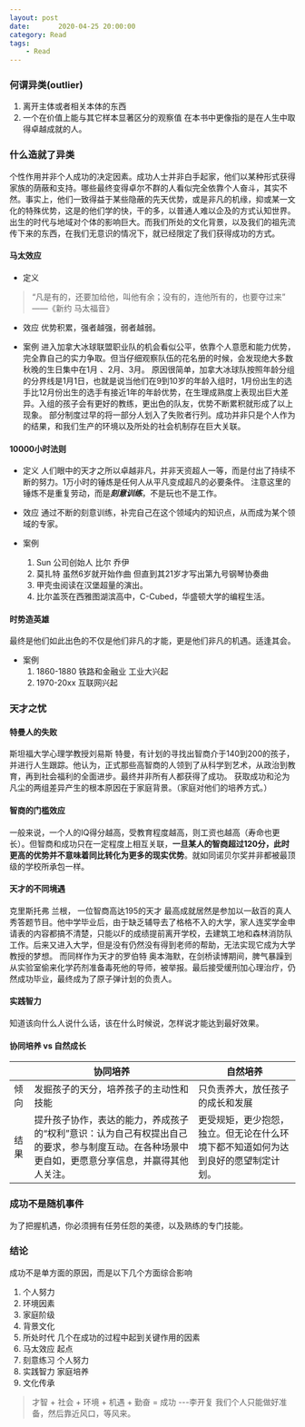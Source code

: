 ```yaml
---
layout: post
date:       2020-04-25 20:00:00
category: Read
tags:
    - Read
---
```


### 何谓异类(outlier)
1. 离开主体或者相关本体的东西
2. 一个在价值上能与其它样本显著区分的观察值
在本书中更像指的是在人生中取得卓越成就的人。

### 什么造就了异类
个性作用并非个人成功的决定因素。成功人士并非白手起家，他们以某种形式获得家族的荫蔽和支持。哪些最终变得卓尔不群的人看似完全依靠个人奋斗，其实不然。事实上，他们一致得益于某些隐蔽的先天优势，或是非凡的机缘，抑或某一文化的特殊优势，这是的他们学的快，干的多，以普通人难以企及的方式认知世界。
出生的时代与地域对个体的影响巨大。而我们所处的文化背景，以及我们的祖先流传下来的东西，在我们无意识的情况下，就已经限定了我们获得成功的方式。

#### 马太效应
- 定义
>
>  “凡是有的，还要加给他，叫他有余；没有的，连他所有的，也要夺过来”
> ​																							——《新约  马太福音》

- 效应
优势积累，强者越强，弱者越弱。

- 案例
进入加拿大冰球联盟职业队的机会看似公平，依靠个人意愿和能力优势，完全靠自己的实力争取。但当仔细观察队伍的花名册的时候，会发现绝大多数秋晚的生日集中在1月 、2月、3月。
原因很简单，加拿大冰球队按照年龄分组的分界线是1月1日，也就是说当他们在9到10岁的年龄入组时，1月份出生的选手比12月份出生的选手有接近1年的年龄优势，在生理成熟度上表现出巨大差异。入组的孩子会有更好的教练，更出色的队友，优势不断累积就形成了以上现象。
部分制度过早的将一部分人划入了失败者行列。成功并非只是个人作为的结果，和我们生产的环境以及所处的社会机制存在巨大关联。

#### 10000小时法则

- 定义
人们眼中的天才之所以卓越非凡，并非天资超人一等，而是付出了持续不断的努力。1万小时的锤炼是任何人从平凡变成超凡的必要条件。
注意这里的锤炼不是重复劳动，而是***刻意训练***，不是玩也不是工作。

- 效应
通过不断的刻意训练，补完自己在这个领域内的知识点，从而成为某个领域的专家。

- 案例
  1. Sun 公司创始人 比尔 乔伊
  2. 莫扎特 虽然6岁就开始作曲 但直到其21岁才写出第九号钢琴协奏曲
  3. 甲壳虫阅读在汉堡超量的演出。
  4. 比尔盖茨在西雅图湖滨高中，C-Cubed，华盛顿大学的编程生活。

#### 时势造英雄
最终是他们如此出色的不仅是他们非凡的才能，更是他们非凡的机遇。适逢其会。

- 案例
  1. 1860-1880 铁路和金融业 工业大兴起
  2. 1970-20xx 互联网兴起


### 天才之忧

#### 特曼人的失败
斯坦福大学心理学教授刘易斯 特曼，有计划的寻找出智商介于140到200的孩子，并进行人生跟踪。他认为，正式那些高智商的人领到了从科学到艺术，从政治到教育，再到社会福利的全面进步。最终并非所有人都获得了成功。
获取成功和沦为凡尘的两组差异产生的根本原因在于家庭背景。（家庭对他们的培养方式。）

#### 智商的门槛效应
一般来说，一个人的IQ得分越高，受教育程度越高，则工资也越高（寿命也更长）。但智商和成功只在一定程度上相互关联，**一旦某人的智商超过120分，此时更高的优势并不意味着同比转化为更多的现实优势**。就如同诺贝尔奖并非都被最顶级的学校所承包一样。

#### 天才的不同境遇
克里斯托弗 兰根， 一位智商高达195的天才 最高成就居然是参加以一敌百的真人秀答题节目。他中学毕业后，由于缺乏辅导去了格格不入的大学，家人连奖学金申请表的内容都搞不清楚，只能以F的成绩提前离开学校，去建筑工地和森林消防队工作。后来又进入大学，但是没有仍然没有得到老师的帮助，无法实现它成为大学教授的梦想。
而同样作为天才的罗伯特 奥本海默，在剑桥读博期间，脾气暴躁到从实验室偷来化学药剂准备毒死他的导师，被举报。最后接受缓刑加心理治疗，仍然成功毕业，最终成为了原子弹计划的负责人。

#### 实践智力
知道该向什么人说什么话，该在什么时候说，怎样说才能达到最好效果。

####  协同培养 vs 自然成长 

|      | 协同培养                                                     | 自然培养                                                     |
| ---- | ------------------------------------------------------------ | ------------------------------------------------------------ |
| 倾向 | 发掘孩子的天分，培养孩子的主动性和技能                       | 只负责养大，放任孩子的成长和发展                             |
| 结果 | 提升孩子协作，表达的能力，养成孩子的“权利”意识：认为自己有权提出自己的要求，参与制度互动。在各种场景中更自如，更愿意分享信息，并赢得其他人关注。 | 更受规矩，更少抱怨，独立。但无论在什么环境下都不知道如何为达到良好的愿望制定计划。 |


### 成功不是随机事件
为了把握机遇，你必须拥有任劳任怨的美德，以及熟练的专门技能。


### 结论
成功不是单方面的原因，而是以下几个方面综合影响
1. 个人努力
2. 环境因素
3. 家庭阶级
4. 背景文化
5. 所处时代
几个在成功的过程中起到关键作用的因素
1. 马太效应
   起点
2. 刻意练习
   个人努力
3. 实践智力
   家庭培养
4. 文化传承
> 才智 + 社会 + 环境 + 机遇 + 勤奋 = 成功
>                                 ---李开复
我们个人只能做好准备，然后靠近风口，等风来。
